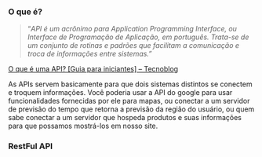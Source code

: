 ### O que é?

> “_API é um acrônimo para Application Programming Interface, ou Interface de Programação de Aplicação, em português. Trata-se de um conjunto de rotinas e padrões que facilitam a comunicação e troca de informações entre sistemas.”_

[O que é uma API? [Guia para iniciantes] – Tecnoblog](https://tecnoblog.net/responde/o-que-e-uma-api-guia-para-iniciantes/)

As APIs servem basicamente para que dois sistemas distintos se conectem e troquem informações. Você poderia usar a API do google para usar funcionalidades fornecidas por ele para mapas, ou conectar a um servidor de previsão do tempo que retorna a previsão da região do usuário, ou quem sabe conectar a um servidor que hospeda produtos e suas informações para que possamos mostrá-los em nosso site.

### RestFul API